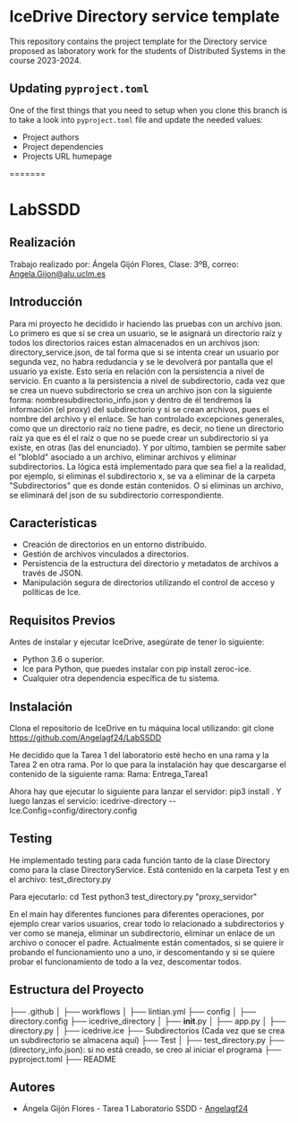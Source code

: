# IceDrive Directory service template

This repository contains the project template for the Directory service proposed as laboratory work for the students
of Distributed Systems in the course 2023-2024.

## Updating `pyproject.toml`

One of the first things that you need to setup when you clone this branch is to take a look into
`pyproject.toml` file and update the needed values:

- Project authors
- Project dependencies
- Projects URL humepage

=======
# LabSSDD

## Realización
Trabajo realizado por: Ángela Gijón Flores, Clase: 3ºB, correo: Angela.Gijon@alu.uclm.es

## Introducción

Para mi proyecto he decidido ir haciendo las pruebas con un archivo json. 
Lo primero es que si se crea un usuario, se le asignará un directorio raíz y todos los directorios raices estan almacenados en un archivos json: directory_service.json, de tal forma que si se intenta crear un usuario por segunda vez, no habra redudancia y se le devolverá por pantalla que el usuario ya existe. Esto sería en relación con la persistencia a nivel de servicio. 
En cuanto a la persistencia a nivel de subdirectorio, cada vez que se crea un nuevo subdirectorio se crea un archivo json con la siguiente forma: nombresubdirectorio_info.json y dentro de él tendremos la información (el proxy) del subdirectorio y si se crean archivos, pues el nombre del archivo y el enlace. Se han controlado excepciones generales, como que un directorio raíz no tiene padre, es decir, no tiene un directorio raíz ya que es él el raíz o que no se puede crear un subdirectorio si ya existe, en otras (las del enunciado). 
Y por ultimo, tambien se permite saber el "blobId" asociado a un archivo, eliminar archivos y eliminar subdirectorios. La lógica está implementado para que sea fiel a la realidad, por ejemplo, si eliminas el subdirectorio x, se va a eliminar de la carpeta "Subdirectorios" que es donde están contenidos. O si eliminas un archivo, se eliminará del json de su subdirectorio correspondiente. 


## Características

- Creación de directorios en un entorno distribuido.
- Gestión de archivos vinculados a directorios.
- Persistencia de la estructura del directorio y metadatos de archivos a través de JSON.
- Manipulación segura de directorios utilizando el control de acceso y políticas de Ice.

## Requisitos Previos

Antes de instalar y ejecutar IceDrive, asegúrate de tener lo siguiente:

- Python 3.6 o superior.
- Ice para Python, que puedes instalar con pip install zeroc-ice.
- Cualquier otra dependencia específica de tu sistema.

## Instalación

Clona el repositorio de IceDrive en tu máquina local utilizando:
git clone https://github.com/Angelagf24/LabSSDD

He decidido que la Tarea 1 del laboratorio esté hecho en una rama y la Tarea 2 en otra rama. 
Por lo que para la instalación hay que descargarse el contenido de la siguiente rama:
Rama: Entrega_Tarea1

Ahora hay que ejecutar lo siguiente para lanzar el servidor:
pip3 install .
Y luego lanzas el servicio:
icedrive-directory --Ice.Config=config/directory.config

## Testing
He implementado testing para cada función tanto de la clase Directory como para la clase DirectoryService. 
Está contenido en la carpeta Test y en el archivo: test_directory.py

Para ejecutarlo:
cd Test
python3 test_directory.py "proxy_servidor"

En el main hay diferentes funciones para diferentes operaciones, por ejemplo crear varios usuarios, crear todo lo relacionado a subdirectorios y ver como se maneja, eliminar un subdirectorio, eliminar un enlace de un archivo o conocer el padre. 
Actualmente están comentados, si se quiere ir probando el funcionamiento uno a uno, ir descomentando y si se quiere probar el funcionamiento de todo a la vez, descomentar todos. 

## Estructura del Proyecto
├── .github
│   ├── workflows
│       ├── lintian.yml
├── config
│   ├── directory.config
├── icedrive_directory
│   ├── __init__.py
│   ├── app.py
│   ├── directory.py
│   ├── icedrive.ice
├── Subdirectorios (Cada vez que se crea un subdirectorio se almacena aquí)
├── Test
│   ├── test_directory.py
├── (directory_info.json): si no está creado, se creo al iniciar el programa
├── pyproject.toml
├── README

## Autores

- Ángela Gijón Flores - Tarea 1 Laboratorio SSDD - [Angelagf24](https://github.com/Angelagf24/LabSSDD)